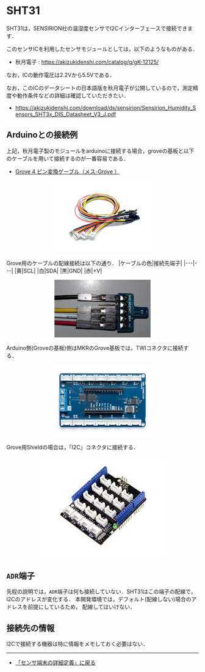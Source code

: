 # SHT31

SHT31は，SENSIRION社の温湿度センサでI2Cインターフェースで接続できます．

このセンサICを利用したセンサモジュールとしては，以下のようなものがある．

- 秋月電子 : https://akizukidenshi.com/catalog/g/gK-12125/


なお，ICの動作電圧は2.2Vから5.5Vである．


なお，このICのデータシートの日本語版を秋月電子が公開しているので，測定精度や動作条件などの詳細は確認していただきたい．
- https://akizukidenshi.com/download/ds/sensirion/Sensirion_Humidity_Sensors_SHT3x_DIS_Datasheet_V3_J.pdf

## Arduinoとの接続例

上記，秋月電子製のモジュールをarduinoに接続する場合，groveの基板と以下のケーブルを用いて接続するのが一番容易である．

- [Grove 4 ピン変換ゲーブル（メス-Grove ）](https://jp.seeedstudio.com/Grove-4-pin-Female-Jumper-to-Grove-4-pin-Conversion-Cable-5-PCs-per-PAck.html?queryID=e8c3de5285fc84978b0660186520d221&objectID=2221&indexName=bazaar_jp_products)


<div style="text-align: center;">
<img src="../../images/Groveメスピンケーブル.jpg" width="50%">
</div>



Grove用のケーブルの配線接続は以下の通り．
|ケーブルの色|接続先端子|
|---|---|
|黄|SCL|
|白|SDA|
|黒|GND|
|赤|+V|



<div style="text-align: center;">
<img src="../../images/SHT31接続.jpg" width="50%">
</div>


Arduino側(Groveの基板)側はMKRのGrove基板では，TWIコネクタに接続する．

<div style="text-align: center;">
<img src="../../images/MKR_carrier.png" width="50%">
</div>


Grove用Shieldの場合は，「I2C」コネクタに接続する．

<div style="text-align: center;">
<img src="../../images/Groveシールド.jpg" width="70%">
</div>



## ``ADR``端子
先程の説明では，``ADR``端子は何も接続していない．SHT31はこの端子の配線で，I2Cのアドレスが変化する．
本開発環境では，デフォルト(配線しない)場合のアドレスを前提にしているため，
配線してはいけない．


## 接続先の情報

I2Cで接続する機器は特に情報をメモしておく必要はない．

***

- [「センサ端末の詳細定義」に戻る](../SensorSelection.md)


